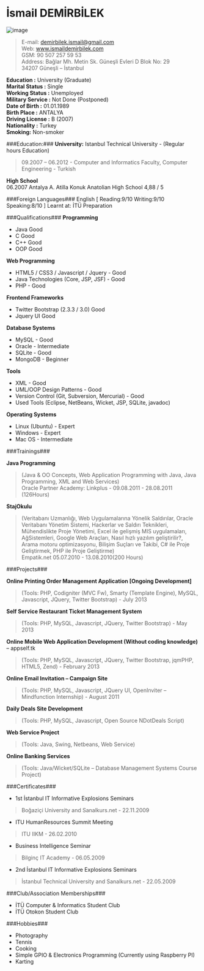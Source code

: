 İsmail DEMİRBİLEK
==============
![image](../../blob/master/image.jpg?raw=true)  

>E-mail:  demirbilek.ismail@gmail.com  	
>Web:	 www.ismaildemirbilek.com  
>GSM:     90 507 257 59 53  
>Address: Bağlar Mh. Metin Sk. Güneşli Evleri D Blok No: 29  
		 34207 Güneşli – İstanbul  
		 
**Education :**			University (Graduate)  
**Marital Status :**	Single  
**Working Status :**	Unemployed  
**Military Service :**	Not Done (Postponed)  
**Date of Birth :**	01.01.1989  
**Birth Place :**	ANTALYA  
**Driving License :**	B (2007)  
**Nationality :**	Turkey  
**Smoking:**		Non-smoker  

###Education:###
**University:**		Istanbul Technical University - (Regular hours Education)  
>09.2007 – 06.2012 - Computer and Informatics Faculty, Computer Engineering - Turkish  
  
**High School**  
06.2007		Antalya A. Atilla Konuk Anatolian High School 4,88 / 5  
  
###Foreign Languages###
English [ Reading:9/10 Writing:9/10 Speaking:8/10 ] Learnt at: İTÜ Preparation  

###Qualifications###
**Programming**  
* Java Good  
* C Good  
* C++ Good  
* OOP Good  

**Web Programming**  
* HTML5 / CSS3 / Javascript / Jquery - Good
* Java Technologies (Core, JSP, JSF) - Good
* PHP - Good

**Frontend Frameworks**  
* Twitter Bootstrap (2.3.3 / 3.0) Good
* Jquery UI Good

**Database Systems**  
* MySQL - Good
* Oracle - Intermediate
* SQLite - Good
* MongoDB - Beginner

**Tools** 
* XML - Good
* UML/OOP Design Patterns - Good
* Version Control (Git, Subversion, Mercurial) - Good
* Used Tools (Eclipse, NetBeans, Wicket, JSP, SQLite, javadoc)

**Operating Systems**
* Linux (Ubuntu) - Expert
* Windows - Expert
* Mac OS - Intermediate

###Trainings###

**Java Programming**
>(Java & OO Concepts, Web Application Programming with Java, Java Programming, XML and Web Services)  
>Oracle Partner Academy: Linkplus - 09.08.2011 - 28.08.2011 (126Hours)

**StajOkulu**
>(Veritabanı Uzmanlığı, Web Uygulamalarına Yönelik Saldırılar, Oracle Veritabanı Yönetim Sistemi, Hackerlar ve Saldırı Teknikleri, Mühendislikte Proje Yönetimi, Excel ile gelişmiş MIS uygulamaları, AğSistemleri, Google Web Araçları, Nasıl hızlı yazılım geliştirilir?, Arama motoru optimizasyonu, Bilişim Suçları ve Takibi, C# ile Proje Geliştirmek, PHP ile Proje Geliştirme)  
>Empatik.net 05.07.2010 - 13.08.2010(200 Hours)

###Projects###

**Online Printing Order Management Application [Ongoing Development]**
>(Tools: PHP, Codigniter (MVC Fw),  Smarty (Template Engine), MySQL, Javascript, JQuery, Twitter Bootstrap) - July 2013  

**Self Service Restaurant Ticket Management System**
>(Tools: PHP, MySQL, Javascript, JQuery, Twitter Bootstrap) - May 2013  

**Online Mobile Web Application Development (Without coding knowledge)** – appself.tk
>(Tools: PHP, MySQL, Javascript, JQuery, Twitter Bootstrap, jqmPHP, HTML5, Zend) - February 2013  

**Online Email Invitation – Campaign Site**
>(Tools: PHP, MySQL, Javascript, JQuery UI, OpenInviter – Mindfunction Internship) - August 2011  

**Daily Deals Site Development**
>(Tools: PHP, MySQL, Javascript, Open Source NDotDeals Script)  

**Web Service Project**
>(Tools: Java, Swing, Netbeans, Web Service)  

**Online Banking Services**
>(Tools: Java/Wicket/SQLite – Database Management Systems Course Project)  

###Certificates###

* 1st İstanbul IT Informative Explosions Seminars
> Boğaziçi University and Sanalkurs.net - 22.11.2009  

* ITU HumanResources Summit Meeting
> ITU IIKM - 26.02.2010  

* Business Intelligence Seminar
> Bilginç IT Academy - 06.05.2009  

* 2nd İstanbul IT Informative Explosions Seminars
> İstanbul Technical University and Sanalkurs.net - 22.05.2009  

###Club/Association Memberships###

* İTÜ Computer & Informatics Student Club
* İTÜ Otokon Student Club

###Hobbies###

* Photography
* Tennis
* Cooking
* Simple GPIO & Electronics Programming (Currently using Raspberry PI)
* Karting
